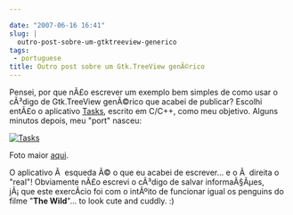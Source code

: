 ```yaml
---

date: "2007-06-16 16:41"
slug: |
  outro-post-sobre-um-gtktreeview-generico
tags:
 - portuguese
title: Outro post sobre um Gtk.TreeView genÃ©rico
---
```


Pensei, por que nÃ£o escrever um exemplo bem simples de como usar o
cÃ³digo de Gtk.TreeView genÃ©rico que acabei de publicar? Escolhi entÃ£o
o aplicativo [Tasks](http://pimlico-project.org/tasks.html), escrito em
C/C++, como meu objetivo. Alguns minutos depois, meu "port" nasceu:

[![Tasks](http://farm2.static.flickr.com/1004/557214660_75edca1a82.jpg)](http://www.flickr.com/photos/25563799@N00/557214660/)

Foto maior
[aqui](http://farm2.static.flickr.com/1004/557214660_9bdbe1a237_o.png).

O aplicativo Ã  esqueda Ã© o que eu acabei de escrever... e o Ã  direita
o "real"! Obviamente nÃ£o escrevi o cÃ³digo de salvar informaÃ§Ãµes,
jÃ¡ que este exercÃ­cio foi com o intÃºito de funcionar igual os
penguins do filme "**The Wild**\"... to look cute and cuddly. :)
